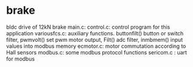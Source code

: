 # brake
bldc drive of 12kN brake
main.c:
control.c: control program for this application
variousfcs.c: auxiliary functions. buttonfilt() button or switch filter, pwmvolt() set pwm motor output, Filt() adc filter, inmbmem() input values into modbus memory
ecmotor.c: motor commutation according to Hall sensors
modbus.c: some modbus protocol functions 
sericom.c : uart for modbus
